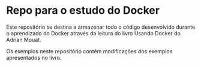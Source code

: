 # Repo para o estudo do Docker

Este repositório se destina a armazenar todo o código desenvolvido
durante o aprendizado do Docker através da leitura do livro Usando Docker do Adrian Mouat.

Os exemplos neste repositório contém modificações dos exemplos apresentados
no livro.